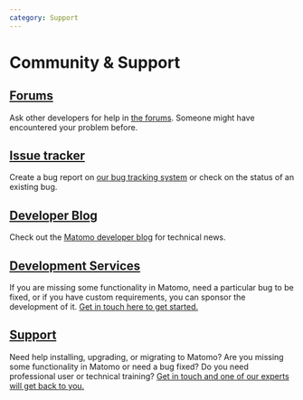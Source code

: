 ```yaml
---
category: Support
---
```

# Community & Support

## [Forums](https://forum.matomo.org/)

Ask other developers for help in [the forums](https://forum.matomo.org). Someone might have encountered your problem before.

## [Issue tracker](https://github.com/matomo-org/matomo/issues)

Create a bug report on [our bug tracking system](https://github.com/matomo-org/matomo/issues) or check on the status of an existing bug.

## [Developer Blog](https://matomo.org/blog/category/development/)

Check out the [Matomo developer blog](https://matomo.org/blog/category/development/) for technical news.

## [Development Services](https://matomo.org/development/)

If you are missing some functionality in Matomo, need a particular bug to be fixed, or if you have custom requirements, you can sponsor the development of it.  [Get in touch here to get started.](https://matomo.org/development/)

## [Support](https://matomo.org/support/)

Need help installing, upgrading, or migrating to Matomo? Are you missing some functionality in Matomo or need a bug fixed? Do you need professional user or technical training? [Get in touch and one of our experts will get back to you.](https://matomo.org/support/)

